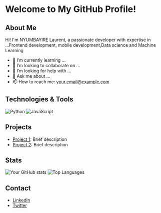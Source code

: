 # Welcome to My GitHub Profile!



## About Me
Hi! I'm NYUMBAYIRE Laurent, a passionate developer with expertise in ...Frontend development, mobile development,Data science and  Machine Learning

- 🌱 I’m currently learning ...
- 👯 I’m looking to collaborate on ...
- 🤔 I’m looking for help with ...
- 💬 Ask me about ...
- 📫 How to reach me: [your.email@example.com](mailto:your.email@example.com)

## Technologies & Tools
![Python](https://img.shields.io/badge/Python-3776AB?style=for-the-badge&logo=python&logoColor=white)
![JavaScript](https://img.shields.io/badge/JavaScript-F7DF1E?style=for-the-badge&logo=javascript&logoColor=black)

## Projects
- [Project 1](https://github.com/yourusername/project1): Brief description
- [Project 2](https://github.com/yourusername/project2): Brief description

## Stats
![Your GitHub stats](https://github-readme-stats.vercel.app/api?username=yourusername&show_icons=true&theme=radical)
![Top Languages](https://github-readme-stats.vercel.app/api/top-langs/?username=yourusername&layout=compact&theme=radical)

## Contact
- [LinkedIn](https://www.linkedin.com/in/yourprofile/)
- [Twitter](https://twitter.com/yourhandle)
